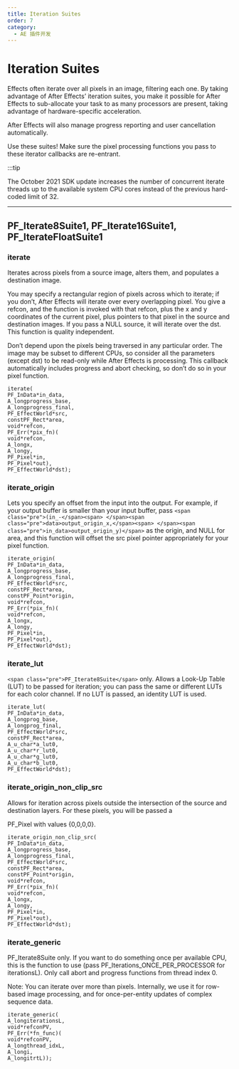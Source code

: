 ```yaml
---
title: Iteration Suites
order: 7
category:
  - AE 插件开发
---
```

# Iteration Suites

Effects often iterate over all pixels in an image, filtering each one. By taking advantage of After Effects’ iteration suites, you make it possible for After Effects to sub-allocate your task to as many processors are present, taking advantage of hardware-specific acceleration.

After Effects will also manage progress reporting and user cancellation automatically.

Use these suites! Make sure the pixel processing functions you pass to these iterator callbacks are re-entrant.

:::tip

The October 2021 SDK update increases the number of concurrent iterate threads up to the available system CPU cores instead of the previous hard-coded limit of 32.

---

## PF_Iterate8Suite1, PF_Iterate16Suite1, PF_IterateFloatSuite1

### iterate


Iterates across pixels from a source image, alters them, and populates a destination image.

You may specify a rectangular region of pixels across which to iterate; if you don’t, After Effects will iterate over every overlapping pixel. You give a refcon, and the function is invoked with that refcon, plus the x and y coordinates of the current pixel, plus pointers to that pixel in the source and destination images. If you pass a NULL source, it will iterate over the dst. This function is quality independent.

Don’t depend upon the pixels being traversed in any particular order. The image may be subset to different CPUs, so consider all the parameters (except dst) to be read-only while After Effects is processing. This callback automatically includes progress and abort checking, so don’t do so in your pixel function.

```
iterate(
PF_InData*in_data,
A_longprogress_base,
A_longprogress_final,
PF_EffectWorld*src,
constPF_Rect*area,
void*refcon,
PF_Err(*pix_fn)(
void*refcon,
A_longx,
A_longy,
PF_Pixel*in,
PF_Pixel*out),
PF_EffectWorld*dst);
```

### iterate_origin


Lets you specify an offset from the input into the output. For example, if your output buffer is smaller than your input buffer, pass `<span class="pre">(in_-</span><span> </span><span class="pre">data>output_origin_x,</span><span> </span><span class="pre">in_data>output_origin_y)</span>` as the origin, and NULL for area, and this function will offset the src pixel pointer appropriately for your pixel function.

```
iterate_origin(
PF_InData*in_data,
A_longprogress_base,
A_longprogress_final,
PF_EffectWorld*src,
constPF_Rect*area,
constPF_Point*origin,
void*refcon,
PF_Err(*pix_fn)(
void*refcon,
A_longx,
A_longy,
PF_Pixel*in,
PF_Pixel*out),
PF_EffectWorld*dst);
```

### iterate_lut


`<span class="pre">PF_Iterate8Suite</span>` only. Allows a Look-Up Table (LUT) to be passed for iteration; you can pass the same or different LUTs for each color channel. If no LUT is passed, an identity LUT is used.

```
iterate_lut(
PF_InData*in_data,
A_longprog_base,
A_longprog_final,
PF_EffectWorld*src,
constPF_Rect*area,
A_u_char*a_lut0,
A_u_char*r_lut0,
A_u_char*g_lut0,
A_u_char*b_lut0,
PF_EffectWorld*dst);
```

### iterate_origin_non_clip_src


Allows for iteration across pixels outside the intersection of the source and destination layers. For these pixels, you will be passed a

PF_Pixel with values {0,0,0,0}.

```
iterate_origin_non_clip_src(
PF_InData*in_data,
A_longprogress_base,
A_longprogress_final,
PF_EffectWorld*src,
constPF_Rect*area,
constPF_Point*origin,
void*refcon,
PF_Err(*pix_fn)(
void*refcon,
A_longx,
A_longy,
PF_Pixel*in,
PF_Pixel*out),
PF_EffectWorld*dst);
```

### iterate_generic


PF_Iterate8Suite only. If you want to do something once per available CPU, this is the function to use (pass PF_Iterations_ONCE_PER_PROCESSOR for iterationsL). Only call abort and progress functions from thread index 0.

Note: You can iterate over more than pixels. Internally, we use it for row-based image processing, and for once-per-entity updates of complex sequence data.

```
iterate_generic(
A_longiterationsL,
void*refconPV,
PF_Err(*fn_func)(
void*refconPV,
A_longthread_idxL,
A_longi,
A_longitrtL));
```
